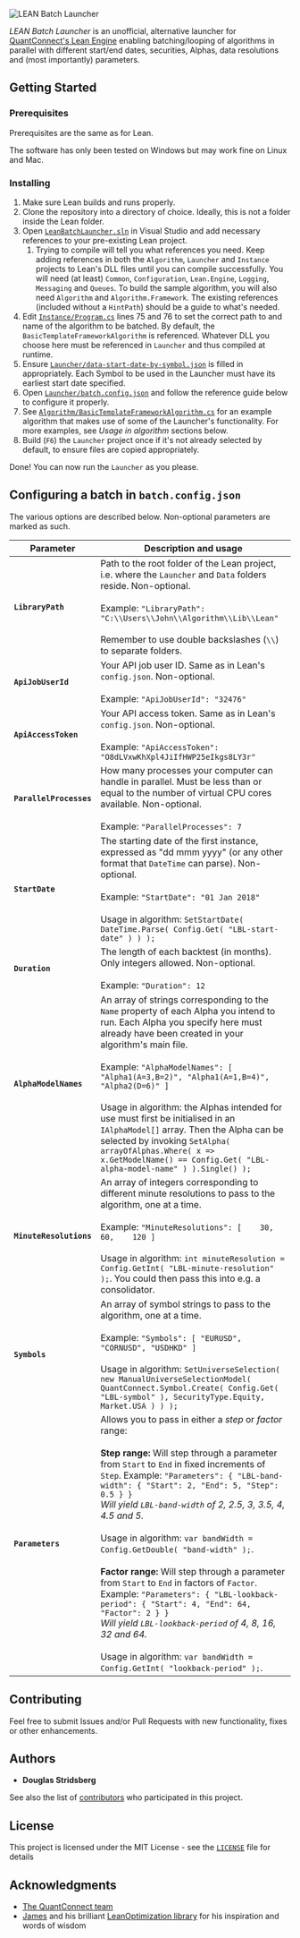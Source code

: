 ![LEAN Batch Launcher](https://user-images.githubusercontent.com/4928988/51481977-1fa4d080-1d8d-11e9-85f2-9ad344d95737.PNG)

*LEAN Batch Launcher* is an unofficial, alternative launcher for [QuantConnect's Lean Engine](https://github.com/quantconnect/lean) enabling batching/looping of algorithms in parallel with different start/end dates, securities, Alphas, data resolutions and (most importantly) parameters.

## Getting Started

### Prerequisites

Prerequisites are the same as for Lean.

The software has only been tested on Windows but may work fine on Linux and Mac.

### Installing

1. Make sure Lean builds and runs properly.
1. Clone the repository into a directory of choice. Ideally, this is not a folder inside the Lean folder.
1. Open [`LeanBatchLauncher.sln`](LeanBatchLauncher.sln) in Visual Studio and add necessary references to your pre-existing Lean project.
   1. Trying to compile will tell you what references you need. Keep adding references in both the `Algorithm`, `Launcher` and `Instance` projects to Lean's DLL files until you can compile successfully. You will need (at least) `Common`, `Configuration`, `Lean.Engine`, `Logging`, `Messaging` and `Queues`. To build the sample algorithm, you will also need `Algorithm` and `Algorithm.Framework`. The existing references (included without a `HintPath`) should be a guide to what's needed.
1. Edit [`Instance/Program.cs`](Instance/Program.cs) lines 75 and 76 to set the correct path to and name of the algorithm to be batched. By default, the `BasicTemplateFrameworkAlgorithm` is referenced. Whatever DLL you choose here must be referenced in `Launcher` and thus compiled at runtime.
1. Ensure [`Launcher/data-start-date-by-symbol.json`](Launcher/data-start-date-by-symbol.json) is filled in appropriately. Each Symbol to be used in the Launcher must have its earliest start date specified.
1. Open [`Launcher/batch.config.json`](Launcher/batch.config.json) and follow the reference guide below to configure it properly.
1. See [`Algorithm/BasicTemplateFrameworkAlgorithm.cs`](Algorithm/BasicTemplateFrameworkAlgorithm.cs) for an example algorithm that makes use of some of the Launcher's functionality. For more examples, see *Usage in algorithm* sections below.
1. Build (`F6`) the `Launcher` project once if it's not already selected by default, to ensure files are copied appropriately.

Done! You can now run the `Launcher` as you please.

## Configuring a batch in `batch.config.json`

The various options are described below. Non-optional parameters are marked as such.

| Parameter | Description and usage |
|-------------------------|--------------------------------------------------------------------------------------------------------------------------------------------------------------------------------------------------------------------------------------------------------------------------------------------------------------------------------------------------------------------------------------------------------------------------------------------------------------------------------------------------------------------------------------------------------------------------------------------------------------------------------------------------------------------------------------------------------------------------------------------------------------------------------------|
| **`LibraryPath`** | Path to the root folder of the Lean project, i.e. where the `Launcher` and `Data` folders reside. Non-optional.<br><br> Example: `"LibraryPath": "C:\\Users\\John\\Algorithm\\Lib\\Lean"` <br> <br> Remember to use double backslashes (`\\`) to separate folders. |
| **`ApiJobUserId`** | Your API job user ID. Same as in Lean's `config.json`. Non-optional.<br><br> Example: `"ApiJobUserId": "32476"` |
| **`ApiAccessToken`** | Your API access token. Same as in Lean's `config.json`. Non-optional.<br><br> Example: `"ApiAccessToken": "O8dLVxwKhXpl4JiIfHWP25eIkgs8LY3r"` |
| **`ParallelProcesses`** | How many processes your computer can handle in parallel. Must be less than or equal to the number of virtual CPU cores available. Non-optional.<br><br> Example: `"ParallelProcesses": 7` |
| **`StartDate`** | The starting date of the first instance, expressed as "dd mmm yyyy" (or any other format that `DateTime` can parse). Non-optional.<br><br> Example: `"StartDate": "01 Jan 2018"` <br><br> Usage in algorithm: `SetStartDate( DateTime.Parse( Config.Get( "LBL-start-date" ) ) );` |
| **`Duration`** | The length of each backtest (in months). Only integers allowed. Non-optional.<br><br> Example: `"Duration": 12` |
| **`AlphaModelNames`** | An array of strings corresponding to the `Name` property of each Alpha you intend to run. Each Alpha you specify here must already have been created in your algorithm's main file. <br><br> Example: ``` "AlphaModelNames": [ "Alpha1(A=3,B=2)", "Alpha1(A=1,B=4)", "Alpha2(D=6)" ] ``` <br><br> Usage in algorithm: the Alphas intended for use must first be initialised in an `IAlphaModel[]` array. Then the Alpha can be selected by invoking `SetAlpha( arrayOfAlphas.Where( x => x.GetModelName() == Config.Get( "LBL-alpha-model-name" ) ).Single() );` |
| **`MinuteResolutions`** | An array of integers corresponding to different minute resolutions to pass to the algorithm, one at a time. <br><br> Example: ``` "MinuteResolutions": [    30,    60,    120 ] ``` <br><br> Usage in algorithm: `int minuteResolution = Config.GetInt( "LBL-minute-resolution" );`. You could then pass this into e.g. a consolidator. |
| **`Symbols`** | An array of symbol strings to pass to the algorithm, one at a time. <br><br> Example: ``` "Symbols": [ "EURUSD", "CORNUSD", "USDHKD" ] ``` <br><br> Usage in algorithm: `SetUniverseSelection( new ManualUniverseSelectionModel( QuantConnect.Symbol.Create( Config.Get( "LBL-symbol" ), SecurityType.Equity, Market.USA ) ) );` |
| **`Parameters`** | Allows you to pass in either a *step* or *factor* range: <br><br> **Step range:** Will step through a parameter from `Start` to `End` in fixed increments of `Step`. Example: ``` "Parameters": { "LBL-band-width": { "Start": 2, "End": 5, "Step": 0.5 } } ``` <br> *Will yield `LBL-band-width` of 2, 2.5, 3, 3.5, 4, 4.5 and 5.* <br> <br> Usage in algorithm: `var bandWidth = Config.GetDouble( "band-width" );`. <br> <br> **Factor range:** Will step through a parameter from `Start` to `End` in factors of `Factor`. Example: ``` "Parameters": { "LBL-lookback-period": { "Start": 4, "End": 64, "Factor": 2 } } ``` <br> *Will yield `LBL-lookback-period` of 4, 8, 16, 32 and 64.* <br> <br> Usage in algorithm: `var bandWidth = Config.GetInt( "lookback-period" );`. |

## Contributing

Feel free to submit Issues and/or Pull Requests with new functionality, fixes or other enhancements.

## Authors

* **Douglas Stridsberg**

See also the list of [contributors](https://github.com/Doggie52/Lean-Batch-Launcher/contributors) who participated in this project.

## License

This project is licensed under the MIT License - see the [`LICENSE`](LICENSE) file for details

## Acknowledgments

* [The QuantConnect team](https://www.quantconnect.com/)
* [James](https://github.com/jameschch) and his brilliant [LeanOptimization library](https://github.com/jameschch/LeanOptimization) for his inspiration and words of wisdom
